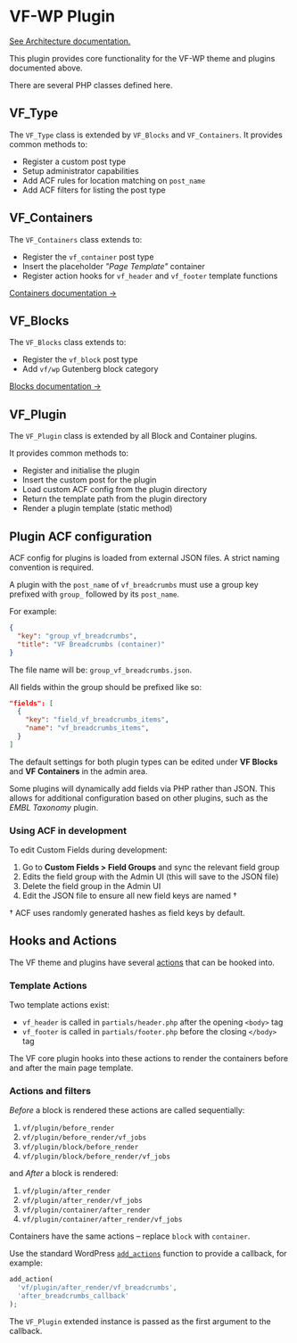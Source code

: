 # VF-WP Plugin

[See Architecture documentation.](/docs/architecture.md)

This plugin provides core functionality for the VF-WP theme and plugins documented above.

There are several PHP classes defined here.

## VF_Type

The `VF_Type` class is extended by `VF_Blocks` and `VF_Containers`. It provides common methods to:

* Register a custom post type
* Setup administrator capabilities
* Add ACF rules for location matching on `post_name`
* Add ACF filters for listing the post type

## VF_Containers

The `VF_Containers` class extends to:

* Register the `vf_container` post type
* Insert the placeholder *"Page Template"* container
* Register action hooks for `vf_header` and `vf_footer` template functions

[Containers documentation →](/docs/containers.md)

## VF_Blocks

The `VF_Blocks` class extends to:

* Register the `vf_block` post type
* Add `vf/wp` Gutenberg block category

[Blocks documentation →](/docs/blocks.md)

## VF_Plugin

The `VF_Plugin` class is extended by all Block and Container plugins.

It provides common methods to:

* Register and initialise the plugin
* Insert the custom post for the plugin
* Load custom ACF config from the plugin directory
* Return the template path from the plugin directory
* Render a plugin template (static method)

## Plugin ACF configuration

ACF config for plugins is loaded from external JSON files. A strict naming convention is required.

A plugin with the `post_name` of `vf_breadcrumbs` must use a group key prefixed with `group_` followed by its `post_name`.

For example:

```json
{
  "key": "group_vf_breadcrumbs",
  "title": "VF Breadcrumbs (container)"
}
```

The file name will be: `group_vf_breadcrumbs.json`.

All fields within the group should be prefixed like so:

```json
"fields": [
  {
    "key": "field_vf_breadcrumbs_items",
    "name": "vf_breadcrumbs_items",
  }
]
```

The default settings for both plugin types can be edited under **VF Blocks** and **VF Containers** in the admin area.

Some plugins will dynamically add fields via PHP rather than JSON. This allows for additional configuration based on other plugins, such as the *EMBL Taxonomy* plugin.

### Using ACF in development

To edit Custom Fields during development:

1. Go to **Custom Fields > Field Groups** and sync the relevant field group
2. Edits the field group with the Admin UI (this will save to the JSON file)
3. Delete the field group in the Admin UI
4. Edit the JSON file to ensure all new field keys are named †

† ACF uses randomly generated hashes as field keys by default.

## Hooks and Actions

The VF theme and plugins have several [actions](https://developer.wordpress.org/plugins/hooks/actions/) that can be hooked into.

### Template Actions

Two template actions exist:

* `vf_header` is called in `partials/header.php` after the opening `<body>` tag
* `vf_footer` is called in `partials/footer.php` before the closing `</body>` tag

The VF core plugin hooks into these actions to render the containers before and after the main page template.

### Actions and filters

*Before* a block is rendered these actions are called sequentially:

1. `vf/plugin/before_render`
2. `vf/plugin/before_render/vf_jobs`
3. `vf/plugin/block/before_render`
3. `vf/plugin/block/before_render/vf_jobs`

and *After* a block is rendered:

1. `vf/plugin/after_render`
2. `vf/plugin/after_render/vf_jobs`
3. `vf/plugin/container/after_render`
4. `vf/plugin/container/after_render/vf_jobs`

Containers have the same actions – replace `block` with `container`.

Use the standard WordPress [`add_actions`](https://developer.wordpress.org/reference/functions/add_action/) function to provide a callback, for example:

```php
add_action(
  'vf/plugin/after_render/vf_breadcrumbs',
  'after_breadcrumbs_callback'
);
```

The `VF_Plugin` extended instance is passed as the first argument to the callback.
